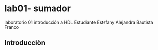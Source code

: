 # lab01- sumador 
laboratorio 01 introducción a HDL
Estudiante Estefany Alejandra Bautista Franco

## Introducciòn